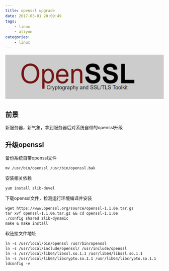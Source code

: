 ```yaml
---
title: openssl upgrade
date: 2017-03-01 20:09:49
tags:
    - linux
    - aliyun
categories:
    - linux
---
```


![openssl](/images/linux/openssl.png)
## 前景
新服务器，新气象，拿到服务器后对系统自带的openssl升级
<!-- more -->
## 升级openssl
备份系统自带openssl文件
```shell
mv /usr/bin/openssl /usr/bin/openssl.bak
```

安装相关依赖
```shell
yum install zlib-devel
```
下载openssl文件，检测运行环境编译并安装
```shell
wget https://www.openssl.org/source/openssl-1.1.0e.tar.gz
tar xvf openssl-1.1.0e.tar.gz && cd openssl-1.1.0e
./config shared zlib-dynamic
make & make install
```
软链接文件地址
```shell
ln -s /usr/local/bin/openssl /usr/bin/openssl
ln -s /usr/local/include/openssl/ /usr/include/openssl
ln -s /usr/local/lib64/libssl.so.1.1 /usr/lib64/libssl.so.1.1
ln -s /usr/local/lib64/libcrypto.so.1.1 /usr/lib64/libcrypto.so.1.1
ldconfig -v
```



